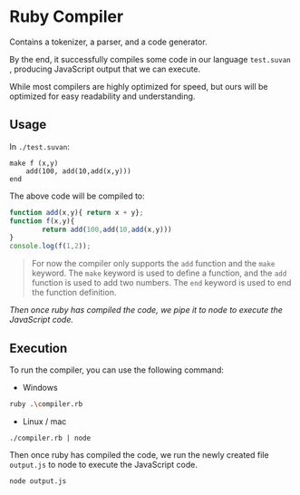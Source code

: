# Ruby Compiler

Contains a tokenizer, a parser, and a code generator.

By the end, it successfully compiles some code in our language `test.suvan`
, producing JavaScript output that we can execute. 

While most compilers are highly optimized for speed, but ours will be optimized for easy readability and understanding.


## Usage

In `./test.suvan`:
```text
make f (x,y)
    add(100, add(10,add(x,y)))
end
```

The above code will be compiled to:

```javascript
function add(x,y){ return x + y};
function f(x,y){
        return add(100,add(10,add(x,y)))
}
console.log(f(1,2));
```

> For now the compiler only supports the `add` function and the `make` keyword.
> The `make` keyword is used to define a function, and the `add` function is used to add two numbers.
> The `end` keyword is used to end the function definition.

*Then once ruby has compiled the code, we pipe it to node to execute the JavaScript code.*

## Execution

To run the compiler, you can use the following command:
- Windows
```bash
ruby .\compiler.rb 
```
- Linux / mac
```shell
./compiler.rb | node
```

Then once ruby has compiled the code, we run the newly created file `output.js` to node to execute the JavaScript code.

```shell
node output.js
```
